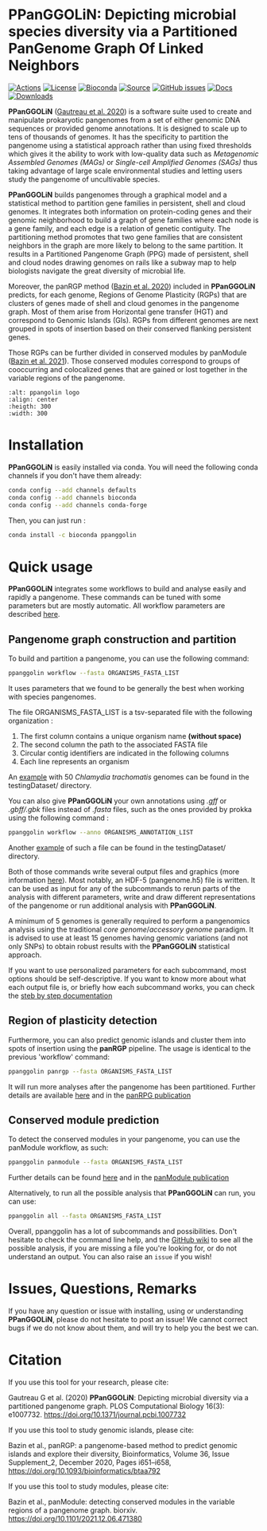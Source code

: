 # PPanGGOLiN: Depicting microbial species diversity via a Partitioned PanGenome Graph Of Linked Neighbors

[![Actions](https://img.shields.io/github/actions/workflow/status/althonos/pyrodigal/test.yml?branch=main&logo=github&style=flat-square&maxAge=300)](https://github.com/labgem/ppanggolin/actions)
[![License](https://anaconda.org/bioconda/ppanggolin/badges/license.svg)](http://www.cecill.info/licences.fr.html)
[![Bioconda](https://img.shields.io/conda/vn/bioconda/ppanggolin?style=flat-square&maxAge=3600&logo=anaconda)](https://anaconda.org/bioconda/ppanggolin)
[![Source](https://img.shields.io/badge/source-GitHub-303030.svg?maxAge=2678400&style=flat-square)](https://github.com/labgem/ppanggolin/)
[![GitHub issues](https://img.shields.io/github/issues/labgem/ppanggolin.svg?style=flat-square&maxAge=600)](https://github.com/labgem/ppanggolin/issues)
[![Docs](https://img.shields.io/readthedocs/ppanggolin/latest?style=flat-square&maxAge=600)](https://ppanggolin.readthedocs.io)
[![Downloads](https://anaconda.org/bioconda/ppanggolin/badges/downloads.svg)](https://bioconda.github.io/recipes/ppanggolin/README.html#download-stats)

**PPanGGOLiN**
([Gautreau et al. 2020](https://doi.org/10.1371/journal.pcbi.1007732)) is a software suite used to create and manipulate prokaryotic pangenomes from a set of either genomic DNA sequences or provided genome annotations.
It is designed to scale up to tens of thousands of genomes.
It has the specificity to partition the pangenome using a statistical approach rather than using fixed thresholds which gives it the ability to work with low-quality data such as *Metagenomic Assembled Genomes (MAGs)* or *Single-cell Amplified Genomes (SAGs)* thus taking advantage of large scale environmental studies and letting users study the pangenome of uncultivable species.

**PPanGGOLiN** builds pangenomes through a graphical model and a statistical method to partition gene families in persistent, shell and cloud genomes.
It integrates both information on protein-coding genes and their genomic neighborhood to build a graph of gene families where each node is a gene family, and each edge is a relation of genetic contiguity.
The partitioning method promotes that two gene families that are consistent neighbors in the graph are more likely to belong to the same partition.
It results in a Partitioned Pangenome Graph (PPG) made of persistent, shell and cloud nodes drawing genomes on rails like a subway map to help biologists navigate the great diversity of microbial life.


Moreover, the panRGP method ([Bazin et al. 2020](https://doi.org/10.1093/bioinformatics/btaa792)) included in **PPanGGOLiN** predicts, for each genome, Regions of Genome Plasticity (RGPs) that are clusters of genes made of shell and cloud genomes in the pangenome graph.
Most of them arise from Horizontal gene transfer (HGT) and correspond to Genomic Islands (GIs). 
RGPs from different genomes are next grouped in spots of insertion based on their conserved flanking persistent genes.


Those RGPs can be further divided in conserved modules by panModule ([Bazin et al. 2021](https://doi.org/10.1101/2021.12.06.471380)). Those conserved modules correspond to groups of cooccurring and colocalized genes that are gained or lost together in the variable regions of the pangenome.

```{image} _static/logo.png
:alt: ppangolin logo
:align: center
:heigth: 300
:width: 300
```

# Installation

**PPanGGOLiN** is easily installed via conda. 
You will need the following conda channels if you don't have them already:

```bash
conda config --add channels defaults
conda config --add channels bioconda
conda config --add channels conda-forge
```

Then, you can just run :

```bash
conda install -c bioconda ppanggolin
```

# Quick usage

**PPanGGOLiN** integrates some workflows to build and analyse easily and rapidly a pangenome. 
These commands can be tuned with some parameters but are mostly automatic.
All workflow parameters are described [here](#step-by-step-section).

## Pangenome graph construction and partition

To build and partition a pangenome, you can use the following command:
```bash
ppanggolin workflow --fasta ORGANISMS_FASTA_LIST
```

It uses parameters that we found to be generally the best when working with species pangenomes.

The file ORGANISMS_FASTA_LIST is a tsv-separated file with the following organization :
1. The first column contains a unique organism name **(without space)**
2. The second column the path to the associated FASTA file
3. Circular contig identifiers are indicated in the following columns
4. Each line represents an organism

An [example](https://github.com/labgem/PPanGGOLiN/blob/master/testingDataset/organisms.fasta.list) with 50 *Chlamydia trachomatis* genomes can be found in the testingDataset/ directory.


You can also give **PPanGGOLiN** your own annotations using *.gff* or *.gbff/.gbk* files instead of *.fasta* files,
such as the ones provided by prokka using the following command :

```bash
ppanggolin workflow --anno ORGANISMS_ANNOTATION_LIST
```

Another [example](https://github.com/labgem/PPanGGOLiN/blob/master/testingDataset/organisms.gbff.list) of such a file can be found in the testingDataset/ directory.

Both of those commands write several output files and graphics (more information [here](#output)). Most notably, an HDF-5 (pangenome.h5) file is written.
It can be used as input for any of the subcommands to rerun parts of the analysis with different parameters,
write and draw different representations of the pangenome or run additional analysis with **PPanGGOLiN**.

A minimum of 5 genomes is generally required to perform a pangenomics analysis using the traditional *core genome*/*accessory genome* paradigm.
It is advised to use at least 15 genomes having genomic variations (and not only SNPs) to obtain robust results with the **PPanGGOLiN** statistical approach.

If you want to use personalized parameters for each subcommand, most options should be self-descriptive.
If you want to know more about what each output file is, or briefly how each subcommand works,
you can check the [steb by step documentation](https://github.com/labgem/PPanGGOLiN/wiki)


## Region of plasticity detection

Furthermore, you can also predict genomic islands and cluster them into spots of insertion using the **panRGP** pipeline.
The usage is identical to the previous 'workflow' command:

```bash
ppanggolin panrgp --fasta ORGANISMS_FASTA_LIST
```

It will run more analyses after the pangenome has been partitioned. Further details are available [here](#panrgp) and in the [panRPG publication](https://doi.org/10.1093/bioinformatics/btaa792)

## Conserved module prediction
To detect the conserved modules in your pangenome, you can use the panModule workflow, as such:

```bash
ppanggolin panmodule --fasta ORGANISMS_FASTA_LIST
```

Further details can be found [here](#panmodule) and in the [panModule publication](https://doi.org/10.1101/2021.12.06.471380)


Alternatively, to run all the possible analysis that **PPanGGOLiN** can run, you can use:

```bash
ppanggolin all --fasta ORGANISMS_FASTA_LIST
```

Overall, ppanggolin has a lot of subcommands and possibilities.
Don't hesitate to check the command line help, and the [GitHub wiki](https://github.com/labgem/PPanGGOLiN/wiki) to see all the possible analysis, if you are missing a file you're looking for, or do not understand an output.
You can also raise an `issue` if you wish!

# Issues, Questions, Remarks
If you have any question or issue with installing,
using or understanding **PPanGGOLiN**, please do not hesitate to post an issue!
We cannot correct bugs if we do not know about them, and will try to help you the best we can.

# Citation
If you use this tool for your research, please cite:

Gautreau G et al. (2020) **PPanGGOLiN**: Depicting microbial diversity via a partitioned pangenome graph.
PLOS Computational Biology 16(3): e1007732. <https://doi.org/10.1371/journal.pcbi.1007732>

If you use this tool to study genomic islands, please cite:

Bazin et al., panRGP: a pangenome-based method to predict genomic islands and explore their diversity, Bioinformatics, Volume 36, Issue Supplement_2, December 2020, Pages i651–i658, <https://doi.org/10.1093/bioinformatics/btaa792>

If you use this tool to study modules, please cite:

Bazin et al., panModule: detecting conserved modules in the variable regions of a pangenome graph. biorxiv. <https://doi.org/10.1101/2021.12.06.471380>

